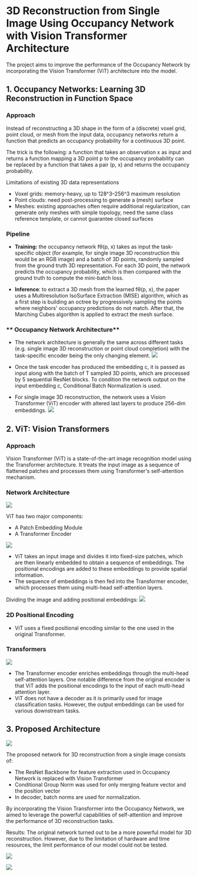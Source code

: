 # **3D Reconstruction from Single Image Using Occupancy Network with Vision Transformer Architecture**

The project aims to improve the performance of the Occupancy Network by incorporating the Vision Transformer (ViT) architecture into the model.

## **1. Occupancy Networks: Learning 3D Reconstruction in Function Space**

### **Approach**

Instead of reconstructing a 3D shape in the form of a (discrete) voxel grid, point cloud, or mesh from the input data, occupancy networks return a function that predicts an occupancy probability for a continuous 3D point.

The trick is the following: a function that takes an observation x as input and returns a function mapping a 3D point p to the occupancy probability can be replaced by a function that takes a pair (p, x) and returns the occupancy probability.

Limitations of existing 3D data representations
- Voxel grids: memory-heavy, up to 128^3–256^3 maximum resolution
- Point clouds: need post-processing to generate a (mesh) surface
- Meshes: existing approaches often require additional regularization, can generate only meshes with simple topology, need the same class reference template, or cannot guarantee closed surfaces

### **Pipeline**
- **Training:** the occupancy network fθ(p, x) takes as input the task-specific object (for example, for single image 3D reconstruction this would be an RGB image) and a batch of 3D points, randomly sampled from the ground truth 3D representation. For each 3D point, the network predicts the occupancy probability, which is then compared with the ground truth to compute the mini-batch loss.

- **Inference**: to extract a 3D mesh from the learned fθ(p, x), the paper uses a Multiresolution IsoSurface Extraction (MISE) algorithm, which as a first step is building an octree by progressively sampling the points where neighbors' occupancy predictions do not match. After that, the Marching Cubes algorithm is applied to extract the mesh surface.

### ** Occupancy Network Architecture**
- The network architecture is generally the same across different tasks (e.g. single image 3D reconstruction or point cloud completion) with the task-specific encoder being the only changing element.
![](images/occnet.png)

- Once the task encoder has produced the embedding c, it is passed as input along with the batch of T sampled 3D points, which are processed by 5 sequential ResNet blocks. To condition the network output on the input embedding c, Conditional Batch Normalization is used.

- For single image 3D reconstruction, the network uses a Vision Transformer (ViT) encoder with altered last layers to produce 256-dim embeddings.
![](images/occnet2.png)

## **2. ViT: Vision Transformers**

### **Approach**
Vision Transformer (ViT) is a state-of-the-art image recognition model using the Transformer architecture. It treats the input image as a sequence of flattened patches and processes them using Transformer's self-attention mechanism.

### **Network Architecture**

![](images/vit.png)

ViT has two major components:
  - A Patch Embedding Module
  - A Transformer Encoder

![](images/vit2.png)

- ViT takes an input image and divides it into fixed-size patches, which are then linearly embedded to obtain a sequence of embeddings. The positional encodings are added to these embeddings to provide spatial information.
- The sequence of embeddings is then fed into the Transformer encoder, which processes them using multi-head self-attention layers.

Dividing the image and adding positional embeddings:
![](images/vit_patch.jpg)

### **2D Positional Encoding**
- ViT uses a fixed positional encoding similar to the one used in the original Transformer.

### **Transformers**
![](images/vit3.png)

- The Transformer encoder enriches embeddings through the multi-head self-attention layers. One notable difference from the original encoder is that ViT adds the positional encodings to the input of each multi-head attention layer.
- ViT does not have a decoder as it is primarily used for image classification tasks. However, the output embeddings can be used for various downstream tasks.

## **3. Proposed Architecture**
![](images/vit-occ.png)

The proposed network for 3D reconstruction from a single image consists of:
   -   The ResNet Backbone for feature extraction used in Occupancy Network is replaced with Vision Transformer
   -   Conditional Group Norm was used for only merging feature vector and the position vector
   -   In decoder, batch norms are used for normalization.

By incorporating the Vision Transformer into the Occupancy Network, we aimed to leverage the powerful capabilities of self-attention and improve the performance of 3D reconstruction tasks.

Results:
The original network turned out to be a more powerful model for 3D reconstruction. However, due to the limitation of hardware and time resources, the limit performance of our model could not be tested. 

![](images/vit-final-result-qualitative.png)

![](images/vit-final-result.png)